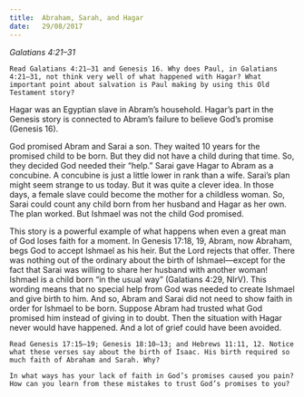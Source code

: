 ```yaml
---
title:  Abraham, Sarah, and Hagar
date:   29/08/2017
---
```


_Galatians 4:21–31_

`Read Galatians 4:21–31 and Genesis 16. Why does Paul, in Galatians 4:21–31, not think very well of what happened with Hagar? What important point about salvation is Paul making by using this Old Testament story?`

Hagar was an Egyptian slave in Abram’s household. Hagar’s part in the Genesis story is connected to Abram’s failure to believe God’s promise (Genesis 16).

God promised Abram and Sarai a son. They waited 10 years for the promised child to be born. But they did not have a child during that time. So, they decided God needed their “help.” Sarai gave Hagar to Abram as a concubine. A concubine is just a little lower in rank than a wife. Sarai’s plan might seem strange to us today. But it was quite a clever idea. In those days, a female slave could become the mother for a childless woman. So, Sarai could count any child born from her husband and Hagar as her own. The plan worked. But Ishmael was not the child God promised.

This story is a powerful example of what happens when even a great man of God loses faith for a moment. In Genesis 17:18, 19, Abram, now Abraham, begs God to accept Ishmael as his heir. But the Lord rejects that offer. There was nothing out of the ordinary about the birth of Ishmael—except for the fact that Sarai was willing to share her husband with another woman! Ishmael is a child born “in the usual way” (Galatians 4:29, NIrV). This wording means that no special help from God was needed to create Ishmael and give birth to him. And so, Abram and Sarai did not need to show faith in order for Ishmael to be born. Suppose Abram had trusted what God promised him instead of giving in to doubt. Then the situation with Hagar never would have happened. And a lot of grief could have been avoided.

`Read Genesis 17:15–19; Genesis 18:10–13; and Hebrews 11:11, 12. Notice what these verses say about the birth of Isaac. His birth required so much faith of Abraham and Sarah. Why?`

`In what ways has your lack of faith in God’s promises caused you pain? How can you learn from these mistakes to trust God’s promises to you?`